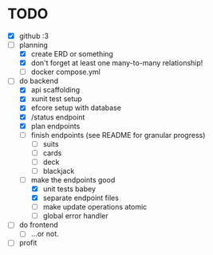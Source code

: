 # TODO

- [X] github :3
- [ ] planning
    - [X] create ERD or something
    - [X] don't forget at least one many-to-many relationship!
    - [ ] docker compose.yml
- [ ] do backend
    - [X] api scaffolding
    - [X] xunit test setup
    - [X] efcore setup with database
    - [X] /status endpoint
    - [X] plan endpoints
    - [ ] finish endpoints (see README for granular progress)
        - [ ] suits
        - [ ] cards
        - [ ] deck
        - [ ] blackjack
    - [ ] make the endpoints good
        - [X] unit tests babey
        - [X] separate endpoint files
        - [ ] make update operations atomic
        - [ ] global error handler
- [ ] do frontend
    - [ ] ...or not.
- [ ] profit
